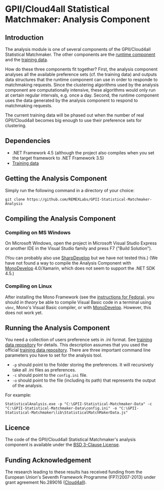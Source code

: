 # GPII/Cloud4all Statistical Matchmaker: Analysis Component

## Introduction

The analysis module is one of several components of the GPII/Cloud4all Statistical Matchmaker. 
The other components are the [runtime component](https://github.com/REMEXLabs/GPII-Statistical-Matchmaker) and 
the [training data](https://github.com/REMEXLabs/GPII-Statistical-Matchmaker-Data). 

How do these three components fit together? 
First, the analysis component analyses all the available preference sets (cf. the training data) and outputs
data structures that the runtime component can use in order to responde to matchmaking requests. 
Since the clustering algorithms used by the analysis component are computationally intensive, 
these algorithms would only run at certain regular intervals, e.g. once a day. 
Second, the runtime component uses the data generated by the analysis component to respond to matchmaking requests. 

The current training data will be phased out when the number of real GPII/Cloud4all becomes big enough to
use their preference sets for clustering. 

## Dependencies

* .NET Framework 4.5 (although the project also compiles when you set the target framework to .NET Framework 3.5)
* [Training data](https://github.com/REMEXLabs/GPII-Statistical-Matchmaker-Data)

## Getting the Analysis Component

Simply run the following command in a directory of your choice: 
```
git clone https://github.com/REMEXLabs/GPII-Statistical-Matchmaker-Analysis
```

## Compiling the Analysis Component

### Compiling on MS Windows
On Microsoft Windows, open the project in Microsoft Visual Studio Express or another IDE in the Visual Studio family
and press F7 ("Build Solution"). 

(You can probably also use [SharpDevelop](https://github.com/icsharpcode/SharpDevelop/wiki/Keyboard-Shortcuts#09) 
but we have not tested this.) 
(We have not found a way to compile the Analysis Component with [MonoDevelop](http://www.monodevelop.com/) 4.0/Xamarin,
which does not seem to support the .NET SDK 4.5.)

### Compiling on Linux
After installing the Mono Framework (see the [instructions for Fedora](http://www.mono-project.com/docs/getting-started/install/linux/#centos-fedora-and-derivatives)), you should *in theory* be able to compile Visual Basic code in a terminal using `vbnc`, Mono's Visual Basic compiler, or with [MonoDevelop](http://www.monodevelop.com/). However, this does not work yet.

## Running the Analysis Component

You need a collection of users preference sets in .ini format. See [training data repository](https://github.com/REMEXLabs/GPII-Statistical-Matchmaker-Data) for details. This description assumes that you used the official [training data repository](https://github.com/REMEXLabs/GPII-Statistical-Matchmaker-Data).
There are three important command line parameters you have to set for the analysis tool.
* `-p` should point to the folder storing the preferences. It will recursively take all .ini files as preferences.
* `-c` should point to the `config.ini` file.
* `-o` should point to the file (including its path) that represents the output of the analysis. 

For example:
```
StatisticalAnalysis.exe -p "C:\GPII-Statistical-Matchmaker-Data" -c "C:\GPII-Statistical-Matchmaker-Data\config.ini" -o "C:\GPII-Statistical-Matchmaker\lib\StatisticalMatchMakerData.js"
```

## Licence

The code of the GPII/Cloud4all Statistical Matchmaker's analysis component is available under the [BSD 3-Clause License](https://github.com/REMEXLabs/GPII-Statistical-Matchmaker-Analysis/blob/master/LICENSE.txt).

## Funding Acknowledgement

The research leading to these results has received funding from the European
Union's Seventh Framework Programme (FP7/2007-2013) under grant agreement No.289016
([Cloud4all](http://www.cloud4all.info/)).
